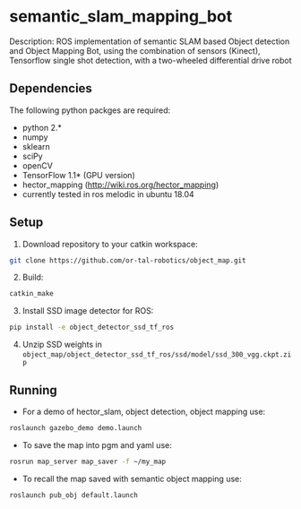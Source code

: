# semantic_slam_mapping_bot

Description:
ROS implementation of semantic SLAM based Object detection and Object Mapping Bot, using the combination of sensors (Kinect), Tensorflow single shot detection, with a two-wheeled differential drive robot



## Dependencies
The following python packges are required:
* python 2.*
* numpy
* sklearn
* sciPy
* openCV
* TensorFlow 1.1* (GPU version)
* hector_mapping (http://wiki.ros.org/hector_mapping)
* currently tested in ros melodic in ubuntu 18.04

## Setup
1. Download repository to your catkin workspace:
```bash
git clone https://github.com/or-tal-robotics/object_map.git
```
2. Build:
```bash
catkin_make
```
3. Install SSD image detector for ROS:
```bash
pip install -e object_detector_ssd_tf_ros
```
4. Unzip SSD weights in `object_map/object_detector_ssd_tf_ros/ssd/model/ssd_300_vgg.ckpt.zip`

## Running
* For a demo of hector_slam, object detection, object mapping use:
```bash
roslaunch gazebo_demo demo.launch
```
* To save the map into pgm and yaml use:
```bash
rosrun map_server map_saver -f ~/my_map
```
* To recall the map saved with semantic object mapping use:
```bash
roslaunch pub_obj default.launch
```


